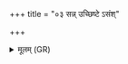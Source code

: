 +++
title = "०३ सन्न् उच्छिष्टे ऽसंश्"

+++
<details><summary>मूलम् (GR)</summary>

सन्न् उच्छिष्टे ऽसंश् चोभौ  
मृत्युर् वाजः प्रजापतिः ।  
लौक्या उच्छिष्ट आयत्ता +++(Bhatt. ucchiṣṭā)+++  
व्रश् च द्रश् चापि श्रीर् मयि ॥ +++(Bhatt. vṛś)+++
</details>